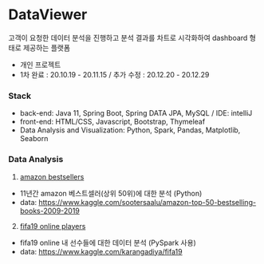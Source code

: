 # DataViewer
고객이 요청한 데이터 분석을 진행하고 분석 결과를 차트로 시각화하여 dashboard 형태로 제공하는 플랫폼
- 개인 프로젝트
- 1차 완료 : 20.10.19 - 20.11.15  / 추가 수정 : 20.12.20 - 20.12.29


### Stack
- back-end: Java 11, Spring Boot, Spring DATA JPA, MySQL / IDE: intelliJ
- front-end: HTML/CSS, Javascript, Bootstrap, Thymeleaf
- Data Analysis and Visualization: Python, Spark, Pandas, Matplotlib, Seaborn


### Data Analysis
1) [amazon bestsellers](https://github.com/samuelkim7/dataviewer/blob/master/data_analysis/amazon_bestsellers.ipynb)
- 11년간 amazon 베스트셀러(상위 50위)에 대한 분석 (Python)
- data: https://www.kaggle.com/sootersaalu/amazon-top-50-bestselling-books-2009-2019

2) [fifa19 online players](https://github.com/samuelkim7/dataviewer/blob/master/data_analysis/fifa19_analysis.ipynb)
- fifa19 online 내 선수들에 대한 데이터 분석 (PySpark 사용)
- data: https://www.kaggle.com/karangadiya/fifa19

